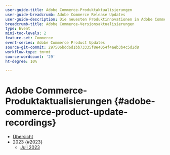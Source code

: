 ```yaml
---
user-guide-title: Adobe Commerce-Produktaktualisierungen
user-guide-breadcrumb: Adobe Commerce Release Updates
user-guide-description: Die neuesten Produktinnovationen in Adobe Commerce, präsentiert vom Adobe Commerce-Produktteam.
breadcrumb-title: Adobe Commerce-Versionsaktualisierungen
type: Event
mini-toc-levels: 2
feature-set: Commerce
event-series: Adobe Commerce Product Updates
source-git-commit: 297506bdd6d1bb73335f8e4054f4aeb3b4c5d2d8
workflow-type: tm+mt
source-wordcount: '29'
ht-degree: 10%

---
```



# Adobe Commerce-Produktaktualisierungen {#adobe-commerce-product-update-recordings}

+ [Übersicht](overview.md)
+ 2023 {#2023}
   + [Juli 2023](2023/july2023.md)
